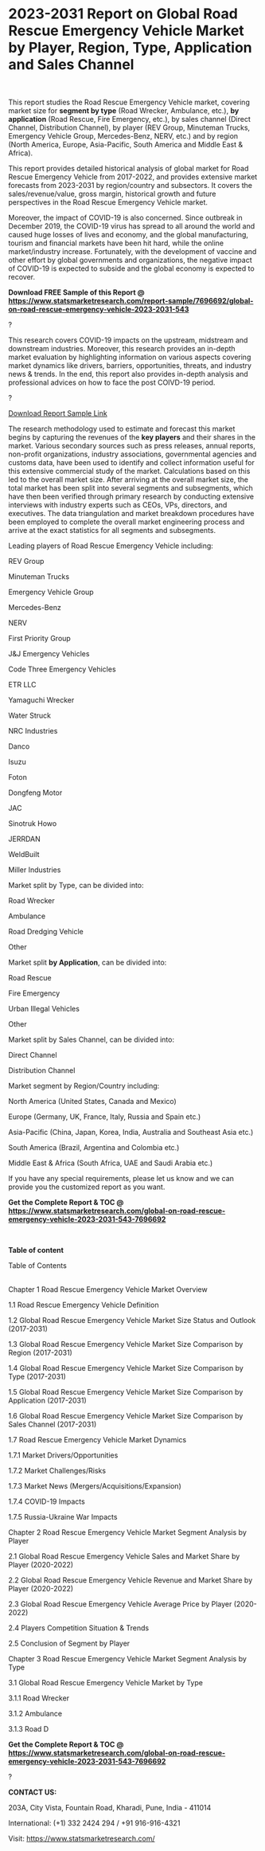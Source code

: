 <h1>2023-2031 Report on Global Road Rescue Emergency Vehicle Market by Player, Region, Type, Application and Sales Channel</h1><br/><p>This report studies the Road Rescue Emergency Vehicle market, covering market size for <strong>segment by type</strong> (Road Wrecker, Ambulance, etc.), <strong>by application</strong> (Road Rescue, Fire Emergency, etc.), by sales channel (Direct Channel, Distribution Channel), by player (REV Group, Minuteman Trucks, Emergency Vehicle Group, Mercedes-Benz, NERV, etc.) and by region (North America, Europe, Asia-Pacific, South America and Middle East & Africa).</p>
 
 
 
 <p>This report provides detailed historical analysis of global market for Road Rescue Emergency Vehicle from 2017-2022, and provides extensive market forecasts from 2023-2031 by region/country and subsectors. It covers the sales/revenue/value, gross margin, historical growth and future perspectives in the Road Rescue Emergency Vehicle market.</p>
 
 
 
 <p>Moreover, the impact of COVID-19 is also concerned. Since outbreak in December 2019, the COVID-19 virus has spread to all around the world and caused huge losses of lives and economy, and the global manufacturing, tourism and financial markets have been hit hard, while the online market/industry increase. Fortunately, with the development of vaccine and other effort by global governments and organizations, the negative impact of COVID-19 is expected to subside and the global economy is expected to recover.</p>
 
 
 
 <div><b>Download FREE Sample of this Report @ <a href="https://www.statsmarketresearch.com/download-free-sample/7696692/global-on-road-rescue-emergency-vehicle-2023-2031-543">https://www.statsmarketresearch.com/report-sample/7696692/global-on-road-rescue-emergency-vehicle-2023-2031-543</a></b></div>
 
 
 
 <p>? </p>
 
 
 
 <p>This research covers COVID-19 impacts on the upstream, midstream and downstream industries. Moreover, this research provides an in-depth market evaluation by highlighting information on various aspects covering market dynamics like drivers, barriers, opportunities, threats, and industry news & trends. In the end, this report also provides in-depth analysis and professional advices on how to face the post COIVD-19 period.</p>
 
 
 
 <p>? </p>
 
 
 
 <p><a href="https://www.statsmarketresearch.com/download-free-sample/7696692/global-on-road-rescue-emergency-vehicle-2023-2031-543">Download Report Sample Link</a></p>
 
 
 
 <p>The research methodology used to estimate and forecast this market begins by capturing the revenues of the <strong>key players</strong> and their shares in the market. Various secondary sources such as press releases, annual reports, non-profit organizations, industry associations, governmental agencies and customs data, have been used to identify and collect information useful for this extensive commercial study of the market. Calculations based on this led to the overall market size. After arriving at the overall market size, the total market has been split into several segments and subsegments, which have then been verified through primary research by conducting extensive interviews with industry experts such as CEOs, VPs, directors, and executives. The data triangulation and market breakdown procedures have been employed to complete the overall market engineering process and arrive at the exact statistics for all segments and subsegments.</p>
 
 
 
 <p>Leading players of Road Rescue Emergency Vehicle including:</p>
 
 
 
 <p>REV Group</p>
 
 
 
 <p>Minuteman Trucks</p>
 
 
 
 <p>Emergency Vehicle Group</p>
 
 
 
 <p>Mercedes-Benz</p>
 
 
 
 <p>NERV</p>
 
 
 
 <p>First Priority Group</p>
 
 
 
 <p>J&J Emergency Vehicles</p>
 
 
 
 <p>Code Three Emergency Vehicles</p>
 
 
 
 <p>ETR LLC</p>
 
 
 
 <p>Yamaguchi Wrecker</p>
 
 
 
 <p>Water Struck</p>
 
 
 
 <p>NRC Industries</p>
 
 
 
 <p>Danco</p>
 
 
 
 <p>Isuzu</p>
 
 
 
 <p>Foton</p>
 
 
 
 <p>Dongfeng Motor</p>
 
 
 
 <p>JAC</p>
 
 
 
 <p>Sinotruk Howo</p>
 
 
 
 <p>JERRDAN</p>
 
 
 
 <p>WeldBuilt</p>
 
 
 
 <p>Miller Industries</p>
 
 
 
 <p>Market split by Type, can be divided into:</p>
 
 
 
 <p>Road Wrecker</p>
 
 
 
 <p>Ambulance</p>
 
 
 
 <p>Road Dredging Vehicle</p>
 
 
 
 <p>Other</p>
 
 
 
 <p>Market split <strong>by Application</strong>, can be divided into:</p>
 
 
 
 <p>Road Rescue</p>
 
 
 
 <p>Fire Emergency</p>
 
 
 
 <p>Urban Illegal Vehicles</p>
 
 
 
 <p>Other</p>
 
 
 
 <p>Market split by Sales Channel, can be divided into:</p>
 
 
 
 <p>Direct Channel</p>
 
 
 
 <p>Distribution Channel</p>
 
 
 
 <p>Market segment by Region/Country including:</p>
 
 
 
 <p>North America (United States, Canada and Mexico)</p>
 
 
 
 <p>Europe (Germany, UK, France, Italy, Russia and Spain etc.)</p>
 
 
 
 <p>Asia-Pacific (China, Japan, Korea, India, Australia and Southeast Asia etc.)</p>
 
 
 
 <p>South America (Brazil, Argentina and Colombia etc.)</p>
 
 
 
 <p>Middle East & Africa (South Africa, UAE and Saudi Arabia etc.)</p>
 
 
 
 <p>If you have any special requirements, please let us know and we can provide you the customized report as you want.</p>
 
 
 
 <div><b>Get the Complete Report & TOC @ <a href="https://www.statsmarketresearch.com/global-on-road-rescue-emergency-vehicle-2023-2031-543-7696692">https://www.statsmarketresearch.com/global-on-road-rescue-emergency-vehicle-2023-2031-543-7696692</a></b></div>
 
 
 
 <p><br />
 
 <b>Table of content</b></p>
 
 
 
 <p>Table of Contents<br />
 
 <br />
 
 Chapter 1 Road Rescue Emergency Vehicle Market Overview<br />
 
 1.1 Road Rescue Emergency Vehicle Definition<br />
 
 1.2 Global Road Rescue Emergency Vehicle Market Size Status and Outlook (2017-2031)<br />
 
 1.3 Global Road Rescue Emergency Vehicle Market Size Comparison by Region (2017-2031)<br />
 
 1.4 Global Road Rescue Emergency Vehicle Market Size Comparison by Type (2017-2031)<br />
 
 1.5 Global Road Rescue Emergency Vehicle Market Size Comparison by Application (2017-2031)<br />
 
 1.6 Global Road Rescue Emergency Vehicle Market Size Comparison by Sales Channel (2017-2031)<br />
 
 1.7 Road Rescue Emergency Vehicle Market Dynamics<br />
 
 1.7.1 Market Drivers/Opportunities<br />
 
 1.7.2 Market Challenges/Risks<br />
 
 1.7.3 Market News (Mergers/Acquisitions/Expansion)<br />
 
 1.7.4 COVID-19 Impacts<br />
 
 1.7.5 Russia-Ukraine War Impacts<br />
 
 Chapter 2 Road Rescue Emergency Vehicle Market Segment Analysis by Player<br />
 
 2.1 Global Road Rescue Emergency Vehicle Sales and Market Share by Player (2020-2022)<br />
 
 2.2 Global Road Rescue Emergency Vehicle Revenue and Market Share by Player (2020-2022)<br />
 
 2.3 Global Road Rescue Emergency Vehicle Average Price by Player (2020-2022)<br />
 
 2.4 Players Competition Situation & Trends<br />
 
 2.5 Conclusion of Segment by Player<br />
 
 Chapter 3 Road Rescue Emergency Vehicle Market Segment Analysis by Type<br />
 
 3.1 Global Road Rescue Emergency Vehicle Market by Type<br />
 
 3.1.1 Road Wrecker<br />
 
 3.1.2 Ambulance<br />
 
 3.1.3 Road D</p>
 
 
 
 <div><b>Get the Complete Report & TOC @ <a href="https://www.statsmarketresearch.com/global-on-road-rescue-emergency-vehicle-2023-2031-543-7696692">https://www.statsmarketresearch.com/global-on-road-rescue-emergency-vehicle-2023-2031-543-7696692</a></b></div>
 
 
 
 <p>? </p>
 
 
 
 <p><b>CONTACT US:</b><br />
 
 203A, City Vista, Fountain Road, Kharadi, Pune, India - 411014<br />
 
 International: (+1) 332 2424 294 / +91 916-916-4321<br />
 
 Visit: <a href="https://www.statsmarketresearch.com/">https://www.statsmarketresearch.com/</a></p>